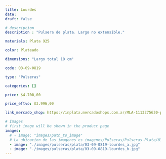 ```yaml
---
title: Lourdes
date: 
draft: false

# descripcion
description : "Pulsera de plata. Largo no extensible."

materials: Plata 925

color: Plateado

dimensions: "Largo total 18 cm"

code: 03-09-0819

type: "Pulseras"

categories: []

price: $4.700,00

price_eftvo: $3.996,00

link_mercado_shop: https://inplata.mercadoshops.com.ar/MLA-1113275630-pulsera-fina-de-plata-925-lourdes-_JM

# Images
# first image will be shown in the product page
images:
  # - image: "images/path_to_image"
  # La ubicacion de las imagenes es imagenes/Pulseras/Pulseras.Plata/03-09-0819-lourdes
  - image: "./images/pulseras/plata/03-09-0819-lourdes_a.jpg"
  - image: "./images/pulseras/plata/03-09-0819-lourdes_b.jpg"
---
```

